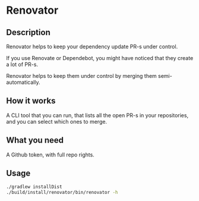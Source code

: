 # Renovator

## Description

Renovator helps to keep your dependency update PR-s under control.

If you use Renovate or Dependebot, you might have noticed that they create a lot of PR-s.

Renovator helps to keep them under control by merging them semi-automatically.

## How it works

A CLI tool that you can run, that lists all the open PR-s in your repositories, and you can select which ones to merge.

## What you need

A Github token, with full repo rights.

## Usage

```bash
./gradlew installDist
./build/install/renovator/bin/renovator -h
```